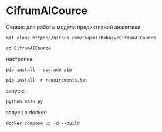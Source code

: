 # CifrumAICource
Сервис для работы модели предиктивной аналитики

```git clone https://github.com/EvgeniiBabaev/CifrumAICource```

```cd CifrumAICource```

настройка:

```pip install --upgrade pip```

```pip install -r requirements.txt```

запуск:

```python main.py```

запуск в docker:

```docker-compose up -d --build```

